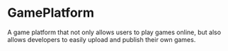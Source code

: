 # GamePlatform
A game platform that not only allows users to play games online, but also allows developers to easily upload and publish their own games.
